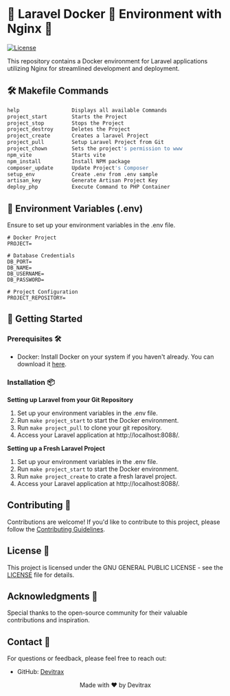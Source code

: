 # 🌟 Laravel Docker 🐋 Environment with Nginx 🌟

[![License](https://img.shields.io/badge/license-GNU-blue.svg)](https://github.com/Azshurith/Dockerized-Laravel-Environment-Artisan/blob/main/LICENSE)

This repository contains a Docker environment for Laravel applications utilizing Nginx for streamlined development and deployment.

## 🛠️ Makefile Commands

```makefile
help                 Displays all available Commands
project_start        Starts the Project
project_stop         Stops the Project
project_destroy      Deletes the Project
project_create       Creates a laravel Project
project_pull         Setup Laravel Project from Git
project_chown        Sets the project's permission to www
npm_vite             Starts vite
npm_install          Install NPM package
composer_update      Update Project's Composer
setup_env            Create .env from .env sample
artisan_key          Generate Artisan Project Key
deploy_php           Execute Command to PHP Container
```

## 📝 Environment Variables (.env)

Ensure to set up your environment variables in the .env file.

```dotenv
# Docker Project
PROJECT=

# Database Credentials
DB_PORT=
DB_NAME=
DB_USERNAME=
DB_PASSWORD=

# Project Configuration
PROJECT_REPOSITORY=
```
## 🚀 Getting Started

### Prerequisites 🛠️

- Docker: Install Docker on your system if you haven't already. You can download it [here](https://www.docker.com/get-started).

### Installation 📦

  **Setting up Laravel from your Git Repository**
  1. Set up your environment variables in the .env file.
  2. Run `make project_start` to start the Docker environment.
  3. Run `make project_pull` to clone your git repository.
  4. Access your Laravel application at http://localhost:8088/.

  **Setting up a Fresh Laravel Project**
  1. Set up your environment variables in the .env file.
  2. Run `make project_start` to start the Docker environment.
  3. Run `make project_create` to crate a fresh laravel project.
  4. Access your Laravel application at http://localhost:8088/.

## Contributing 🤝

Contributions are welcome! If you'd like to contribute to this project, please follow the [Contributing Guidelines](CONTRIBUTING.md).

## License 📝

This project is licensed under the GNU GENERAL PUBLIC LICENSE - see the [LICENSE](LICENSE) file for details.

## Acknowledgments 🙏

Special thanks to the open-source community for their valuable contributions and inspiration.

## Contact 📧

For questions or feedback, please feel free to reach out:

- GitHub: [Devitrax](https://github.com/Azshurith)

<p align="center">
  Made with ❤️ by Devitrax
</p>
